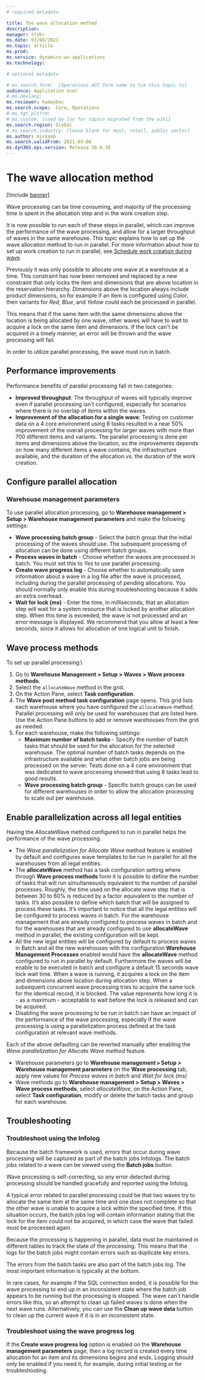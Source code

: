 ```yaml
---
# required metadata

title: The wave allocation method
description:
manager: tfehr
ms.date: 03/08/2021
ms.topic: article
ms.prod: 
ms.service: dynamics-ax-applications
ms.technology: 

# optional metadata

# ms.search.form:  [Operations AOT form name to tie this topic to]
audience: Application User
# ms.devlang: 
ms.reviewer: kamaybac
ms.search.scope:  Core, Operations
# ms.tgt_pltfrm: 
# ms.custom: [used by loc for topics migrated from the wiki]
ms.search.region: Global
# ms.search.industry: [leave blank for most, retail, public sector]
ms.author: mirzaab
ms.search.validFrom: 2021-03-08
ms.dyn365.ops.version: Release 10.0.18
---
```


# The wave allocation method

[!include [banner](../includes/banner.md)]

Wave processing can be time consuming, and majority of the processing time is spent in the allocation step and in the work creation step.

It is now possible to run each of these steps in parallel, which can improve the performance of the wave processing, and allow for a larger throughput of waves in the same warehouse. This topic explains how to set up the wave allocation method to run in parallel. For more information about how to set up work creation to run in parallel, see [Schedule work creation during wave](configure-wave-schedule-work-creation.md).

Previously it was only possible to allocate one wave at a warehouse at a time. This constraint has now been removed and replaced by a new constraint that only locks the item and dimensions that are above location in the reservation hierarchy. Dimensions above the location always include product dimensions, so for example if an item is configured using *Color*, then variants for *Red*, *Blue*, and *Yellow* could each be processed in parallel.

This means that if the same item with the same dimensions above the location is being allocated by one wave, other waves will have to wait to acquire a lock on the same item and dimensions. If the lock can't be acquired in a timely manner, an error will be thrown and the wave processing will fail.

In order to utilize parallel processing, the wave must run in batch.

## Performance improvements

Performance benefits of parallel processing fall in two categories:

- **Improved throughput**: The throughput of waves will typically improve even if parallel processing isn't configured, especially for scenarios where there is no overlap of items within the waves.
- **Improvement of the allocation for a single wave**: Testing on customer data on a 4 core environment using 8 tasks resulted in a near 50% improvement of the overall processing for larger waves with more than 700 different items and variants. The parallel processing is done per items and dimensions above the location, so the improvements depends on how many different items a wave contains, the infrastructure available, and the duration of the allocation vs. the duration of the work creation.

## Configure parallel allocation

### Warehouse management parameters

To use parallel allocation processing, go to **Warehouse management > Setup > Warehouse management parameters** and make the following settings:

- **Wave processing batch group** - Select the batch group that the initial processing of the waves should use. The subsequent processing of allocation can be done using different batch groups.
- **Process waves in batch** - Choose whether the waves are processed in batch. You must set this to *Yes* to use parallel processing.
- **Create wave progress log** - Choose whether to automatically save information about a wave in a log file after the wave is processed, including during the parallel processing of pending allocations. You should normally only enable this during troubleshooting because it adds an extra overhead.
- **Wait for lock (ms)** - Enter the time, in milliseconds, that an allocation step will wait for a system resource that is locked by another allocation step. When this time is exceeded, the wave is not processed and an error message is displayed. We recommend that you allow at least a few seconds, since it allows for allocation of one logical unit to finish.

<!-- KFM: This repeats info already available in [Warehouse parameters for wave processing](wave-warehouse-parameters.md). We should synchronize these description and maybe even just link to the other topic instead of repeat everything here. -->

## Wave process methods

To set up parallel processing:\

1. Go to **Warehouse Management > Setup > Waves > Wave process methods**.
1. Select the `allocateWave` method in the grid.
1. On the Action Pane, select **Task configuration**.
1. The **Wave post method task configuration** page opens. This grid lists each warehouse where you have configured the `allocateWave` method. Parallel processing will only be used for warehouses that are listed here. Use the Action Pane buttons to add or remove warehouses from the grid as needed. 
1. For each warehouse, make the following settings:
    - **Maximum number of batch tasks** - Specify the number of batch tasks that should be used for the allocation for the selected warehouse. The optimal number of batch tasks depends on the infrastructure available and what other batch jobs are being processed on the server. Tests done on a 4 core environment that was dedicated to wave processing showed that using 8 tasks lead to good results.
    - **Wave processing batch group** - Specific batch groups can be used for different warehouses in order to allow the allocation processing to scale out per warehouse.

## Enable parallelization across all legal entities
Having the AllocateWave method configured to run in parallel helps the performance of the wave processing.
- The *Wave parallelization for Allocate Wave* method feature is enabled by default and configures wave templates to be run in parallel for all the warehouses from all legal entities. 
- The **allocateWave** method has a task configuration setting where through **Wave process methods** form it is possible to define the number of tasks that will run simultaneously equivalent to the number of parallel processes. Roughly, the time used on the allocate wave step that is between 30 to 60% is reduced by a factor equivalent to the number of tasks. It’s also possible to define which batch that will be assigned to process these tasks. It’s important to notice that all the legal entities will be configured to process waves in batch. For the warehouse management that are already configured to process waves in batch and for the warehouses that are already configured to use **allocateWave** method in parallel, the existing configuration will be kept. 
- All the new legal entities will be configured by default to process waves in Batch and all the new warehouses with the configuration **Warehouse Management Processes** enabled would have the **allocateWave** method configured to run in parallel by default. Furthermore the waves will be enable to be executed in batch and configure a default 15 seconds wave lock wait time. When a wave is running, it acquires a lock on the item and dimensions above location during allocation step. When a subsequent concurrent wave processing tries to acquire the same lock for the identical record, it is blocked. The value represents how long it is - as a maximum - acceptable to wait before the lock is released and can be acquired.
- Disabling the wave processing to be run in batch can have an impact of the performance of the wave processing, especially if the wave processing is using a parallelization process defined at the task configuration at relevant wave methods.

Each of the above defaulting can be reverted manually after enabling the *Wave parallelization for Allocate Wave method* feature. 
- Warehouse parameters go to **Warehouse management \> Setup \> Warehouse management parameters** on the **Wave processing** tab, apply new values for *Process waves in batch* and *Wait for lock (ms)*
- Wave methods go to **Warehouse management \> Setup \> Waves \> Wave process methods**, select *allocateWave*, on the Action Pane, select **Task configuration**, modify or delete the batch tasks and group for each warehouse.


## Troubleshooting

### Troubleshoot using the Infolog

Because the batch framework is used, errors that occur during wave processing will be captured as part of the batch jobs Infologs. The batch jobs related to a wave can be viewed using the **Batch jobs** button. <!-- KFM: Where is this button? -->

Wave processing is self-correcting, so any error detected during processing should be handled gracefully and reported using the Infolog.

A typical error related to parallel processing could be that two waves try to allocate the same item at the same time and one does not complete so that the other wave is unable to acquire a lock within the specified time. If this situation occurs, the batch jobs log will contain information stating that the lock for the item could not be acquired, in which case the wave that failed must be processed again.

Because the processing is happening in parallel, data must be maintained in different tables to track the state of the processing. This means that the logs for the batch jobs might contain errors such as duplicate key errors.

The errors from the batch tasks are also part of the batch jobs log. The most important information is typically at the bottom.

In rare cases, for example if the SQL connection ended, it is possible for the wave processing to end up in an inconsistent state where the batch job appears to be running but the processing is stopped. The wave can't handle errors like this, so an attempt to clean up failed waves is done when the next wave runs. Alternatively, you can use the **Clean up wave data** button to clean up the current wave if it is in an inconsistent state. <!-- KFM: Where is this button? -->

### Troubleshoot using the wave progress log

If the **Create wave progress log** option is enabled on the **Warehouse management parameters** page, then a log record is created every time allocation for an item and its dimensions begins and ends. Logging should only be enabled if you need it, for example, during initial testing or for troubleshooting. <!-- KFM: Where do we find this log? -->
